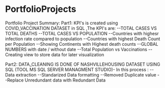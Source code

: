 # PortfolioProjects
Portfolio Project Summary:
Part1:
KPI's is created using COVID_VACCINATION DATASET in SQL ,The KPI's are:
--TOTAL CASES VS TOTAL DEATHS
--TOTAL CASES VS POPULATION
--Countries with highesr infection rate compared to population
--Countries with highest Death Count per Population
--Showing Continents with Highest death counts
--GLOBAL NUMBERS with date / without date
--Total Population vs Vaccinations 
--Creating view to store data for later visualization



Part2:
DATA_CLEANING IS DONE OF NASHVILLEHOUSING DATASET USING SQL (TOOL MS SQL SERVER MANAGMENT STUDIO)-
In this process :
-- Data extraction
--Standarized Data formatting
--Removed Duplicate value
--Replace Unredundant data with Redundant Data





